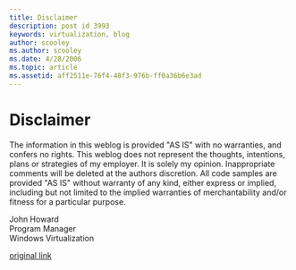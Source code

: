 ```yaml
---
title: Disclaimer
description: post id 3993
keywords: virtualization, blog
author: scooley
ms.author: scooley
ms.date: 4/28/2006
ms.topic: article
ms.assetid: aff2511e-76f4-48f3-976b-ff0a36b6e3ad
---
```


# Disclaimer

The information in this weblog is provided "AS IS" with no warranties, and confers no rights. This weblog does not represent the thoughts, intentions, plans or strategies of my employer. It is solely my opinion. Inappropriate comments will be deleted at the authors discretion. All code samples are provided "AS IS" without warranty of any kind, either express or implied, including but not limited to the implied warranties of merchantability and/or fitness for a particular purpose.

John Howard  
Program Manager  
Windows Virtualization

[original link]( https://blogs.technet.microsoft.com/virtualization/2006/04/28/disclaimer/)